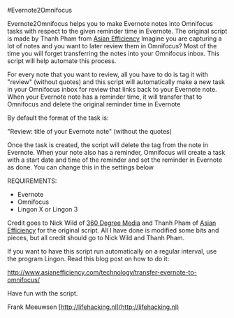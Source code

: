 #Evernote2Omnifocus

Evernote2Omnifocus helps you to make Evernote notes into Omnifocus tasks with respect to the given reminder time in Evernote.
The original script is made by Thanh Pham from [Asian Efficiency](http://www.asianefficiency.com)
Imagine you are capturing a lot of notes and you want to later review them in Omnifocus? Most of the time you will forget transferring the notes into your Omnifocus inbox. This script will help automate this process.

For every note that you want to review, all you have to do is tag it with "review" (without quotes) and this script will 
automatically make a new task in your Omnifocus inbox for review that links back to your Evernote note. When your Evernote note has a reminder time, it will transfer that to Omnifocus and delete the original reminder time in Evernote

By default the format of the task is:

"Review: title of your Evernote note" (without the quotes)

Once the task is created, the script will delete the tag from 
the note in Evernote.
When your note also has a reminder, Omnifocus will create a task with a 
start date and time of the reminder and set the reminder in Evernote as done. 
You can change this in the settings below

REQUIREMENTS:
* Evernote
* Omnifocus
* Lingon X or Lingon 3

Credit goes to Nick Wild of [360 Degree Media](www.360degreesmedia.com/) and Thanh Pham 
of [Asian Efficiency](www.asianefficiency.com) for the original script. All I have done is modified some bits and pieces, 
but all credit should go to Nick Wild and Thanh Pham.

If you want to have this script run automatically on a regular interval, use the program Lingon. Read this blog post on how to do it:

http://www.asianefficiency.com/technology/transfer-evernote-to-omnifocus/

Have fun with the script. 

Frank Meeuwsen
[http://lifehacking.nl](http://lifehacking.nl)